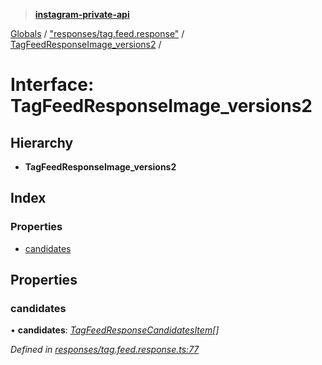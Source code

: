 > **[instagram-private-api](../README.md)**

[Globals](../README.md) / ["responses/tag.feed.response"](../modules/_responses_tag_feed_response_.md) / [TagFeedResponseImage_versions2](_responses_tag_feed_response_.tagfeedresponseimage_versions2.md) /

# Interface: TagFeedResponseImage_versions2

## Hierarchy

* **TagFeedResponseImage_versions2**

## Index

### Properties

* [candidates](_responses_tag_feed_response_.tagfeedresponseimage_versions2.md#candidates)

## Properties

###  candidates

• **candidates**: *[TagFeedResponseCandidatesItem](_responses_tag_feed_response_.tagfeedresponsecandidatesitem.md)[]*

*Defined in [responses/tag.feed.response.ts:77](https://github.com/dilame/instagram-private-api/blob/e9c516c/src/responses/tag.feed.response.ts#L77)*